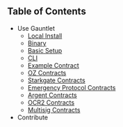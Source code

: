 ## Table of Contents

- Use Gauntlet
  - [Local Install](./getting_started.md#setup)
  - [Binary](./getting_started.md#binary)
  - [Basic Setup](./getting_started.md#basic-setup)
  - [CLI](../../packages-ts/starknet-gauntlet-cli/README.md)
  - [Example Contract](../../packages-ts/starknet-gauntlet-example/README.md)
  - [OZ Contracts](../../packages-ts/starknet-gauntlet-oz/README.md)
  - [Starkgate Contracts](../../packages-ts/starknet-gauntlet-starkgate/README.md)
  - [Emergency Protocol Contracts](../../packages-ts/starknet-gauntlet-emergency-protocol/README.md)
  - [Argent Contracts](../../packages-ts/starknet-gauntlet-argent/README.md)
  - [OCR2 Contracts](../../packages-ts/starknet-gauntlet-ocr2/README.md)
  - [Multisig Contracts](../../packages-ts/starknet-gauntlet-multisig/README.md)
- Contribute

